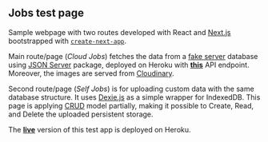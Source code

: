 ## Jobs test page

Sample webpage with two routes developed with React and [Next.js](https://nextjs.org/) bootstrapped with [`create-next-app`](https://github.com/vercel/next.js/tree/canary/packages/create-next-app).

Main route/page (*Cloud Jobs*) fetches the data from a [fake server](https://github.com/farzadgo/fake-server) database using [JSON Server](https://github.com/typicode/json-server) package, deployed on Heroku with [**this**](https://fago-fake-server-app.herokuapp.com/jobs) API endpoint. Moreover, the images are served from [Cloudinary](https://cloudinary.com/). 

Second route/page (*Self Jobs*) is for uploading custom data with the same database structure. It uses [Dexie.js](https://dexie.org/) as a simple wrapper for IndexedDB. This page is applying [CRUD](https://en.wikipedia.org/wiki/Create,_read,_update_and_delete) model partially, making it possible to Create, Read, and Delete the uploaded persistent storage.

The [**live**](https://testshop-jobs.herokuapp.com/) version of this test app is deployed on Heroku.